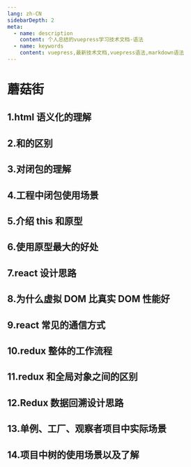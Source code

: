 ```yaml
---
lang: zh-CN
sidebarDepth: 2
meta:
  - name: description
    content: 个人总结的vuepress学习技术文档-语法
  - name: keywords
    content: vuepress,最新技术文档,vuepress语法,markdown语法
---
```


# 蘑菇街

## 1.html 语义化的理解

## 2.<b>和<strong>的区别

## 3.对闭包的理解

## 4.工程中闭包使用场景

## 5.介绍 this 和原型

## 6.使用原型最大的好处

## 7.react 设计思路

## 8.为什么虚拟 DOM 比真实 DOM 性能好

## 9.react 常见的通信方式

## 10.redux 整体的工作流程

## 11.redux 和全局对象之间的区别

## 12.Redux 数据回溯设计思路

## 13.单例、工厂、观察者项目中实际场景

## 14.项目中树的使用场景以及了解
